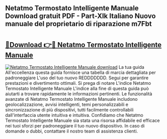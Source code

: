 ## Netatmo Termostato Intelligente Manuale Download gratuit PDF - Part-XIk Italiano Nuovo manuale del proprietario di riparazione m7Fbt

# <h2><a href="http://dfahi5o.blite.top/?on=Netatmo+Termostato+Intelligente+Manuale">🔗Download 👉🔴 Netatmo Termostato Intelligente Manuale</a></h2>

[![Netatmo Termostato Intelligente Manuale download](https://i.imgur.com/lujVjoI.png)](http://dfahi5o.blite.top/?on=Netatmo+Termostato+Intelligente+Manuale)
La tua guida All'eccellenza questa guida fornisce una tabella di marcia dettagliata per padroneggiare L'uso del tuo nuovo REDDDDDDD. Segui per garantire prestazioni e divertimento ottimali. Si prega di notare L'indice Netatmo Termostato Intelligente Manuale L'indice alla fine di questa guida può aiutarti a trovare rapidamente le informazioni pertinenti. Le funzionalità avanzate di Netatmo Termostato Intelligente Manuale includono geolocalizzazione, avvisi intelligenti, temi personalizzabili e sincronizzazione di più dispositivi, tutti facilmente controllabili dall'interfaccia utente intuitiva e intuitiva. Confidiamo che Netatmo Termostato Intelligente Manuale sia stata una risorsa affidabile ed efficace nei tuoi sforzi per padroneggiare il tuo nuovo dispositivo. In caso di domande o dubbi, contattare il nostro team di assistenza clienti.
